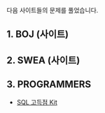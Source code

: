 다음 사이트들의 문제를 풀었습니다.

## 1. BOJ (사이트)





## 2. SWEA (사이트)





## 3. PROGRAMMERS

- [SQL 고득점 Kit ](https://programmers.co.kr/learn/challenges)

